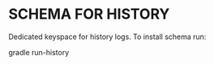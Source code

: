 SCHEMA FOR HISTORY
==================

Dedicated keyspace for history logs.  To install schema run:

  gradle run-history

